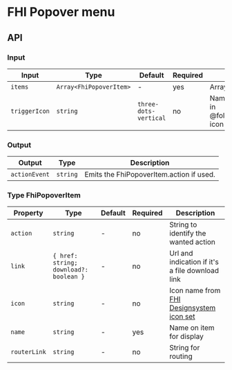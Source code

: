 # FHI Popover menu

## API

### Input

| Input         | Type                    | Default               | Required | Description                                                        |
|---------------|-------------------------|-----------------------|----------|--------------------------------------------------------------------|
| `items`       | `Array<FhiPopoverItem>` | -                     | yes      | Array of menu items.                                               |
| `triggerIcon` | `string`                | `three-dots-vertical` | no       | Name of an icon available in @folkehelseinstituttet/style icon-set |

### Output

| Output        | Type     | Description                              |
|---------------|----------|------------------------------------------|
| `actionEvent` | `string` | Emits the FhiPopoverItem.action if used. |

### Type FhiPopoverItem

| Property       | Type                                   | Default | Required | Description                                                                                                      |
|----------------|----------------------------------------|---------|----------|------------------------------------------------------------------------------------------------------------------|
| `action`       | `string`                               | -       | no       | String to identify the wanted action                                                                             |
| `link`         | `{ href: string; download?: boolean }` | -       | no       | Url and indication if it's a file download link                                                                  |
| `icon`         | `string`                               | -       | no       | Icon name from [FHI Designsystem icon set](https://designsystem.fhi.no/developer/visual-identity/icons#icon-set) |
| `name`         | `string`                               | -       | yes      | Name on item for display                                                                                         |
| `routerLink`   | `string`                               | -       | no       | String for routing                                                                                               |
